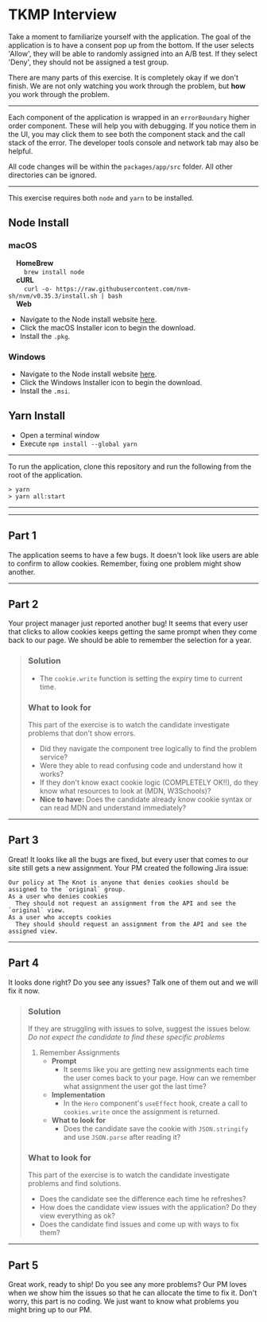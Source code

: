 # TKMP Interview
Take a moment to familiarize yourself with the application. The goal of the application is to have a consent pop up from the bottom. If the user selects 'Allow', they will be able to randomly assigned into an A/B test. If they select 'Deny', they should not be assigned a test group.

There are many parts of this exercise. It is completely okay if we don't finish. We are not only watching you work through the problem, but **how** you work through the problem.

---
Each component of the application is wrapped in an `errorBoundary` higher order component. These will help you with debugging. If you notice them in the UI, you may click them to see both the component stack and the call stack of the error. The developer tools console and network tab may also be helpful.

All code changes will be within the `packages/app/src` folder. All other directories can be ignored.

---
This exercise requires both `node` and `yarn` to be installed.
## Node Install
### macOS
&nbsp;&nbsp;&nbsp;&nbsp;**HomeBrew**\
&nbsp;&nbsp;&nbsp;&nbsp;&nbsp;&nbsp;&nbsp;&nbsp;`brew install node`\
&nbsp;&nbsp;&nbsp;&nbsp;**cURL**\
&nbsp;&nbsp;&nbsp;&nbsp;&nbsp;&nbsp;&nbsp;&nbsp;`curl -o- https://raw.githubusercontent.com/nvm-sh/nvm/v0.35.3/install.sh | bash`\
&nbsp;&nbsp;&nbsp;&nbsp;**Web** 
-  Navigate to the Node install website [here](https://nodejs.org/en/download/).
-  Click the macOS Installer icon to begin the download.
-  Install the `.pkg`.

### Windows
- Navigate to the Node install website [here](https://nodejs.org/en/download/).
- Click the Windows Installer icon to begin the download.
- Install the `.msi`.
  
## Yarn Install
- Open a terminal window
- Execute `npm install --global yarn`
---

To run the application, clone this repository and run the following from the root of the application.
```
> yarn
> yarn all:start
```
---
---
## Part 1
The application seems to have a few bugs. It doesn't look like users are able to confirm to allow cookies. Remember, fixing one problem might show another.

---
## Part 2
Your project manager just reported another bug! It seems that every user that clicks to allow cookies keeps getting the same prompt when they come back to our page. We should be able to remember the selection for a year.
> ### Solution
> - The `cookie.write` function is setting the expiry time to current time.
> ### What to look for
> This part of the exercise is to watch the candidate investigate problems that don't show errors.
> - Did they navigate the component tree logically to find the problem service?
> - Were they able to read confusing code and understand how it works?
> - If they don't know exact cookie logic (COMPLETELY OK!!), do they know what resources to look at (MDN, W3Schools)?
> - **Nice to have:** Does the candidate already know cookie syntax or can read MDN and understand immediately?
---
## Part 3
Great! It looks like all the bugs are fixed, but every user that comes to our site still gets a new assignment. Your PM created the following Jira issue:
```
Our policy at The Knot is anyone that denies cookies should be assigned to the `original` group.
As a user who denies cookies
  They should not request an assignment from the API and see the `original` view.
As a user who accepts cookies
  They should should request an assignment from the API and see the assigned view.
```
---
## Part 4
It looks done right? Do you see any issues? Talk one of them out and we will fix it now.
> ### Solution
> If they are struggling with issues to solve, suggest the issues below.\
> *Do not expect the candidate to find these specific problems*
>
> 1. Remember Assignments
>    - **Prompt**
>       - It seems like you are getting new assignments each time the user comes back to your page. How can we remember what assignment the user got the last time?
>    - **Implementation**
>       - In the `Hero` component's `useEffect` hook, create a call to `cookies.write` once the assignment is returned.
>    - **What to look for**
>      - Does the candidate save the cookie with `JSON.stringify` and use `JSON.parse` after reading it?
> ### What to look for
> This part of the exercise is to watch the candidate investigate problems and find solutions.
> - Does the candidate see the difference each time he refreshes?
> - How does the candidate view issues with the application? Do they view everything as ok?
> - Does the candidate find issues and come up with ways to fix them?

---
## Part 5
Great work, ready to ship! Do you see any more problems? Our PM loves when we show him the issues so that he can allocate the time to fix it. Don't worry, this part is no coding. We just want to know what problems you might bring up to our PM.
